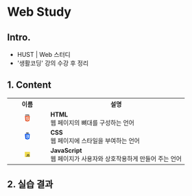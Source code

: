 # Web Study

## Intro.
- HUST | Web 스터디
- '생활코딩' 강의 수강 후 정리

## 1. Content
<table>
  <tr>
    <th style="width: 80px;">이름</th>
    <th>설명</th>
  </tr>
  <tr>
    <td align="center">
      <img src="./img/html-logo.png" width="20%"/>
    </td>
    <td>
      <strong>HTML</strong><br>
      웹 페이지의 뼈대를 구성하는 언어
    </td>
  </tr>
  <tr>
    <td align="center">
      <img src="./img/css-logo.png" width="20%"/>
    </td>
    <td>
      <strong>CSS</strong><br>
      웹 페이지에 스타일을 부여하는 언어
    </td>
  </tr>
  <tr>
    <td align="center">
      <img src="./img/js-logo.png" width="15%"/>
    </td>
    <td>
      <strong>JavaScript</strong><br>
      웹 페이지가 사용자와 상호작용하게 만들어 주는 언어
    </td>
  </tr>
</table>


## 2. 실습 결과